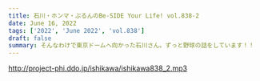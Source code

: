 ```yaml
---
title: 石川・ホンマ・ぶるんのBe-SIDE Your Life! vol.838-2
date: June 16, 2022
tags: ['2022', 'June 2022', 'vol.838']
draft: false
summary: そんなわけで東京ドームへ向かった石川さん。ずっと野球の話をしています！！
---
```


http://project-phi.ddo.jp/ishikawa/ishikawa838_2.mp3

